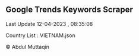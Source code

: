 

## Google Trends Keywords Scraper 
 
Last Update 12-04-2023 , 08:35:08

Country List :
VIETNAM.json



© Abdul Muttaqin 
